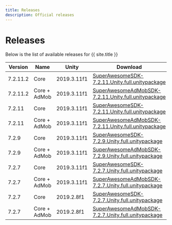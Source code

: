 ```yaml
---
title: Releases
description: Official releases
---
```


# Releases

Below is the list of available releases for {{ site.title }}

| Version | Name | Unity | Download |
|---------|--------|------|------|
|7.2.11.2|Core|2019.3.11f1|[SuperAwesomeSDK-7.2.11.Unity.full.unitypackage](https://github.com/SuperAwesomeLTD/sa-unity-sdk/releases/download/7.2.11.2/SuperAwesomeSDK-7.2.11.2.Unity.full.unitypackage)|
|7.2.11.2|Core + AdMob|2019.3.11f1|  [SuperAwesomeAdMobSDK-7.2.11.Unity.full.unitypackage](https://github.com/SuperAwesomeLTD/sa-unity-sdk/releases/download/7.2.11.2/SuperAwesomeAdMobSDK-7.2.11.2.Unity.full.unitypackage)|
|7.2.11|Core|2019.3.11f1|[SuperAwesomeSDK-7.2.11.Unity.full.unitypackage](https://github.com/SuperAwesomeLTD/sa-unity-sdk/releases/download/7.2.11/SuperAwesomeSDK-7.2.11.Unity.full.unitypackage)|
|7.2.11|Core + AdMob|2019.3.11f1|  [SuperAwesomeAdMobSDK-7.2.11.Unity.full.unitypackage](https://github.com/SuperAwesomeLTD/sa-unity-sdk/releases/download/7.2.11/SuperAwesomeAdMobSDK-7.2.11.Unity.full.unitypackage)|
|7.2.9|Core|2019.3.11f1|[SuperAwesomeSDK-7.2.9.Unity.full.unitypackage](https://github.com/SuperAwesomeLTD/sa-unity-sdk/releases/download/7.2.9/SuperAwesomeSDK-7.2.9.Unity.full.unitypackage)|
|7.2.9|Core + AdMob|2019.3.11f1|  [SuperAwesomeAdMobSDK-7.2.9.Unity.full.unitypackage](https://github.com/SuperAwesomeLTD/sa-unity-sdk/releases/download/7.2.9/SuperAwesomeAdMobSDK-7.2.9.Unity.full.unitypackage)|
|7.2.7|Core|2019.3.11f1|[SuperAwesomeSDK-7.2.7.Unity.full.unitypackage](https://github.com/SuperAwesomeLTD/sa-sdk-build-repo/raw/master/package/aa_unity/7.2.7/SuperAwesomeSDK-7.2.7.Unity.full.unitypackage)|
|7.2.7|Core + AdMob|2019.3.11f1|  [SuperAwesomeAdMobSDK-7.2.7.Unity.full.unitypackage](https://github.com/SuperAwesomeLTD/sa-sdk-build-repo/raw/master/package/aa_unity/7.2.7/AdMob/SuperAwesomeAdMobSDK-7.2.7.Unity.full.unitypackage)|
|7.2.7|Core|2019.2.8f1|[SuperAwesomeSDK-7.2.7.Unity.full.unitypackage](https://github.com/SuperAwesomeLTD/sa-sdk-build-repo/raw/master/package/aa_unity/7.2.7/Unity%202019.2.8f1/SuperAwesomeSDK-7.2.7.Unity.full.unitypackage)|
|7.2.7|Core + AdMob|2019.2.8f1|  [SuperAwesomeAdMobSDK-7.2.7.Unity.full.unitypackage](https://github.com/SuperAwesomeLTD/sa-sdk-build-repo/raw/master/package/aa_unity/7.2.7/Unity%202019.2.8f1/SuperAwesomeAdMobSDK-7.2.7.Unity.full.unitypackage)|
